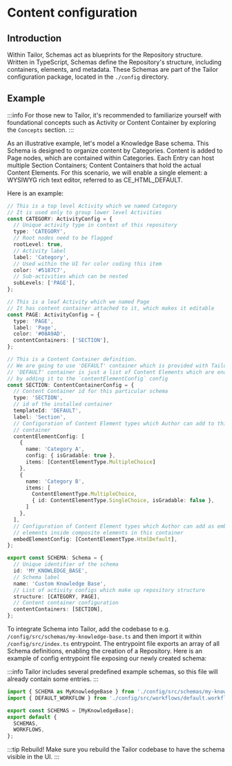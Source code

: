 # Content configuration

## Introduction

Within Tailor, Schemas act as blueprints for the Repository structure. 
Written in TypeScript, Schemas define the Repository's structure, including 
containers, elements, and metadata. These Schemas are part of the Tailor 
configuration package, located in the `./config` directory.

## Example

:::info
For those new to Tailor, it's recommended to familiarize yourself with
foundational concepts such as Activity or Content Container by exploring the
`Concepts` section.
:::

As an illustrative example, let's model a Knowledge Base schema. This Schema
is designed to organize content by Categories. Content is added to Page nodes,
which are contained within Categories. Each Entry can host multiple Section
Containers; Content Containers that hold the actual Content Elements. For
this scenario, we will enable a single element: a WYSIWYG rich text editor,
referred to as CE_HTML_DEFAULT.

Here is an example:

```ts
// This is a top level Activity which we named Category
// It is used only to group lower level Activities
const CATEGORY: ActivityConfig = {
  // Unique activity type in context of this repository
  type: 'CATEGORY',
  // Root nodes need to be flagged
  rootLevel: true,
  // Activity label
  label: 'Category',
  // Used within the UI for color coding this item
  color: '#5187C7',
  // Sub-activities which can be nested
  subLevels: ['PAGE'],
};

// This is a leaf Activity which we named Page
// It has content container attached to it, which makes it editable
const PAGE: ActivityConfig = {
  type: 'PAGE',
  label: 'Page',
  color: '#08A9AD',
  contentContainers: ['SECTION'],
};

// This is a Content Container definition.
// We are going to use 'DEFAULT' container which is provided with Tailor
// 'DEFAULT' container is just a list of Content Elements which are enabled
// by adding it to the `contentElementConfig` config
const SECTION: ContentContainerConfig = {
  // Content Container id for this particular schema
  type: 'SECTION',
  // id of the installed container
  templateId: 'DEFAULT',
  label: 'Section',
  // Configuration of Content Element types which Author can add to this 
  // container
  contentElementConfig: [
    {
      name: 'Category A',
      config: { isGradable: true },
      items: [ContentElementType.MultipleChoice]
    }, 
    {
      name: 'Category B',
      items: [
        ContentElementType.MultipleChoice,
        { id: ContentElementType.SingleChoice, isGradable: false },
      ]
    },
  ],
  // Configuration of Content Element types which Author can add as embedded
  // elements inside composite elements in this container
  embedElementConfig: [ContentElementType.HtmlDefault],
};

export const SCHEMA: Schema = {
  // Unique identifier of the schema
  id: 'MY_KNOWLEDGE_BASE',
  // Schema label
  name: 'Custom Knowledge Base',
  // List of activity configs which make up repository structure
  structure: [CATEGORY, PAGE],
  // Content container configuration
  contentContainers: [SECTION],
};
```

To integrate Schema into Tailor, add the codebase to e.g.
`/config/src/schemas/my-knowledge-base.ts` and then import it within 
`/config/src/index.ts` entrypoint. The entrypoint file exports an array
of all Schema definitions, enabling the creation of a Repository. Here is an
example of config entrypoint file exposing our newly created schema:

:::info
Tailor includes several predefined example schemas, so this file will
already contain some entries.
:::

```js
import { SCHEMA as MyKnowledgeBase } from './config/src/schemas/my-knowledge-base';
import { DEFAULT_WORKFLOW } from './config/src/workflows/default.workflow';

export const SCHEMAS = [MyKnowledgeBase];
export default {
  SCHEMAS,
  WORKFLOWS,
};
```

:::tip Rebuild!
Make sure you rebuild the Tailor codebase to have the schema visible in the
UI.
:::

